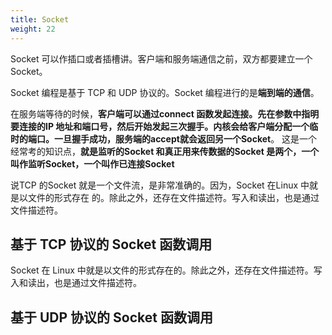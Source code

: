 ```yaml
---
title: Socket
weight: 22
---
```


Socket 可以作插口或者插槽讲。客户端和服务端通信之前，双方都要建立一个 Socket。

Socket 编程是基于 TCP 和 UDP 协议的。Socket 编程进行的是**端到端的通信**。

在服务端等待的时候，**客户端可以通过connect 函数发起连接。先在参数中指明要连接的IP 地址和端口号，然后开始发起三次握手。内核会给客户端分配一个临时的端口。一旦握手成功，服务端的accept就会返回另一个Socket**。
这是一个经常考的知识点，**就是监听的Socket 和真正用来传数据的Socket 是两个，一个叫作监听Socket，一个叫作已连接Socket**

说TCP 的Socket 就是一个文件流，是非常准确的。因为，Socket 在Linux 中就是以文件的形式存在
的。除此之外，还存在文件描述符。写入和读出，也是通过文件描述符。


## 基于 TCP 协议的 Socket 函数调用

Socket 在 Linux 中就是以文件的形式存在的。除此之外，还存在文件描述符。写入和读出，也是通过文件描述符。

## 基于 UDP 协议的 Socket 函数调用
